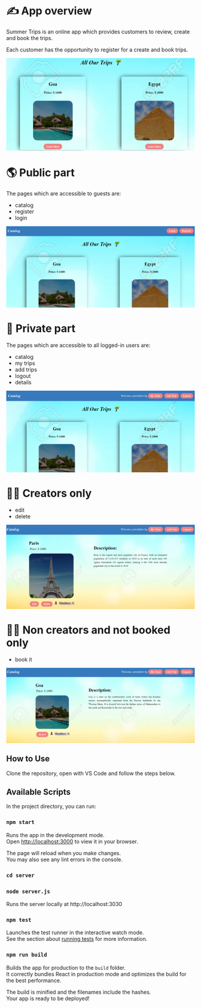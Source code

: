# ✍️ App overview

Summer Trips is an online app which provides customers to review, create and book the trips.

Each customer has the opportunity to register for a create and book trips. 

<img align="center" alt="stem-swift-academy" src="/public/images/home.png">

# 🌎 Public part
The pages which are accessible to guests are:

- catalog
- register
- login

<img align="center" alt="stem-swift-academy" src="/public/images/guests.png">

# 👤 Private part
The pages which are accessible to all logged-in users are:

- catalog
- my trips
- add trips
- logout
- details

<img align="center" alt="stem-swift-academy" src="/public/images/login.png">

# 🧑‍🎓 Creators only
- edit
- delete

<img align="center" alt="stem-swift-academy" src="/public/images/edit.png">

# 🧑‍🎓 Non creators and not booked only
- book it

<img align="center" alt="stem-swift-academy" src="/public/images/bookit.png">

## How to Use

Clone the repository, open with VS Code and follow the steps below.

## Available Scripts

In the project directory, you can run:

### `npm start`

Runs the app in the development mode.\
Open [http://localhost:3000](http://localhost:3000) to view it in your browser.

The page will reload when you make changes.\
You may also see any lint errors in the console.

### `cd server`
### `node server.js`

Runs the server locally at http://localhost:3030

### `npm test`

Launches the test runner in the interactive watch mode.\
See the section about [running tests](https://facebook.github.io/create-react-app/docs/running-tests) for more information.

### `npm run build`

Builds the app for production to the `build` folder.\
It correctly bundles React in production mode and optimizes the build for the best performance.

The build is minified and the filenames include the hashes.\
Your app is ready to be deployed!


